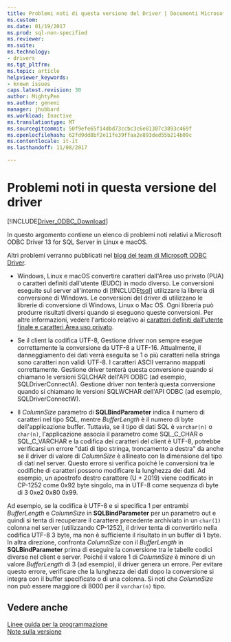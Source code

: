 ```yaml
---
title: Problemi noti di questa versione del Driver | Documenti Microsoft
ms.custom: 
ms.date: 01/19/2017
ms.prod: sql-non-specified
ms.reviewer: 
ms.suite: 
ms.technology:
- drivers
ms.tgt_pltfrm: 
ms.topic: article
helpviewer_keywords:
- known issues
caps.latest.revision: 30
author: MightyPen
ms.author: genemi
manager: jhubbard
ms.workload: Inactive
ms.translationtype: MT
ms.sourcegitcommit: 50f9efe65f14dbd73ccbc3c6e81307c3893c469f
ms.openlocfilehash: 62fd9dd8bf2e11fe39ffaa2e893ded55b214b09c
ms.contentlocale: it-it
ms.lasthandoff: 11/08/2017

---
```

# <a name="known-issues-in-this-version-of-the-driver"></a>Problemi noti in questa versione del driver

[!INCLUDE[Driver_ODBC_Download](../../../includes/driver_odbc_download.md)]

In questo argomento contiene un elenco di problemi noti relativi a Microsoft ODBC Driver 13 for SQL Server in Linux e macOS.

Altri problemi verranno pubblicati nel [blog del team di Microsoft ODBC Driver](http://blogs.msdn.com/b/sqlnativeclient/).  

- Windows, Linux e macOS convertire caratteri dall'Area uso privato (PUA) o caratteri definiti dall'utente (EUDC) in modo diverso. Le conversioni eseguite sul server all'interno di [!INCLUDE[tsql](../../../includes/tsql_md.md)] utilizzare la libreria di conversione di Windows. Le conversioni del driver di utilizzano le librerie di conversione di Windows, Linux o Mac OS. Ogni libreria può produrre risultati diversi quando si eseguono queste conversioni. Per altre informazioni, vedere l'articolo relativo ai [caratteri definiti dall'utente finale e caratteri Area uso privato](http://msdn.microsoft.com/library/dd317802.aspx).

- Se il client la codifica UTF-8, Gestione driver non sempre esegue correttamente la conversione da UTF-8 a UTF-16. Attualmente, il danneggiamento dei dati verrà eseguita se 1 o più caratteri nella stringa sono caratteri non validi UTF-8. I caratteri ASCII verranno mappati correttamente. Gestione driver tenterà questa conversione quando si chiamano le versioni SQLCHAR dell'API ODBC (ad esempio, SQLDriverConnectA). Gestione driver non tenterà questa conversione quando si chiamano le versioni SQLWCHAR dell'API ODBC (ad esempio, SQLDriverConnectW).  

- Il *ColumnSize* parametro di **SQLBindParameter** indica il numero di caratteri nel tipo SQL, mentre *BufferLength* è il numero di byte dell'applicazione buffer. Tuttavia, se il tipo di dati SQL è `varchar(n)` o `char(n)`, l'applicazione associa il parametro come SQL_C_CHAR o SQL_C_VARCHAR e la codifica dei caratteri del client è UTF-8, potrebbe verificarsi un errore "dati di tipo stringa, troncamento a destra" da anche se il driver di valore di *ColumnSize* è allineato con la dimensione del tipo di dati nel server. Questo errore si verifica poiché le conversioni tra le codifiche di caratteri possono modificare la lunghezza dei dati. Ad esempio, un apostrofo destro carattere (U + 2019) viene codificato in CP-1252 come 0x92 byte singolo, ma in UTF-8 come sequenza di byte di 3 0xe2 0x80 0x99.

Ad esempio, se la codifica è UTF-8 e si specifica 1 per entrambi *BufferLength* e *ColumnSize* in **SQLBindParameter** per un parametro out e quindi si tenta di recuperare il carattere precedente archiviato in un `char(1)` colonna nel server (utilizzando CP-1252), il driver tenta di convertirlo nella codifica UTF-8 3 byte, ma non è sufficiente il risultato in un buffer di 1 byte. In altra direzione, confronta *ColumnSize* con il *BufferLength* in **SQLBindParameter** prima di eseguire la conversione tra le tabelle codici diverse nel client e server. Poiché il valore 1 di *ColumnSize* è minore di un valore *BufferLength* di 3 (ad esempio), il driver genera un errore. Per evitare questo errore, verificare che la lunghezza dei dati dopo la conversione si integra con il buffer specificato o di una colonna. Si noti che *ColumnSize* non può essere maggiore di 8000 per il `varchar(n)` tipo.

## <a name="see-also"></a>Vedere anche  
[Linee guida per la programmazione](../../../connect/odbc/linux-mac/programming-guidelines.md)  
[Note sulla versione](../../../connect/odbc/linux-mac/release-notes.md)  


